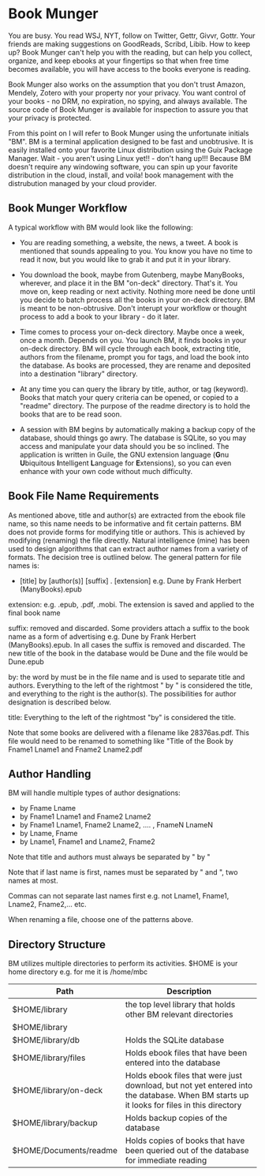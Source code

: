 # Book Munger

You are busy. You read WSJ, NYT, follow on Twitter, Gettr, Givvr, Gottr. Your friends are making suggestions on GoodReads, Scribd, Libib. How to keep up? Book Munger can't help you with the reading, but can help you collect, organize, and keep ebooks at your fingertips so that when free time becomes available, you will have access to the books everyone is reading.

Book Munger also works on the assumption that you don't trust Amazon, Mendely, Zotero with your property nor your privacy.  You want control of your books - no DRM, no expiration, no spying, and always available.  The source code of Book Munger is available for inspection to assure you that your privacy is protected.

From this point on I will refer to Book Munger using the unfortunate initials "BM". BM is a terminal application designed to be fast and unobtrusive. It is easily installed onto your favorite Linux distribution using the Guix Package Manager. Wait - you aren't using Linux yet!! - don't hang up!!!  Because BM doesn't require any windowing software, you can spin up your favorite distribution in the cloud, install, and voila! book management with the distrubution managed by your cloud provider. 

## Book Munger Workflow

A typical workflow with BM would look like the following:

 * You are reading something, a website, the news, a tweet.  A book is mentioned that sounds appealing to you. You know you have no time to read it now, but you would like to grab it and put it in your library.
 
 * You download the book, maybe from Gutenberg, maybe ManyBooks, wherever, and place it in the BM "on-deck" directory. That's it. You move on, keep reading or next activity.  Nothing more need be done until you decide to batch process all the books in your on-deck directory.  BM is meant to be non-obtrusive. Don't interupt your workflow or thought process to add a book to your library - do it later.
 
 * Time comes to process your on-deck directory. Maybe once a week, once a month.  Depends on you. You launch BM, it finds books in your on-deck directory. BM will cycle through each book, extracting title, authors from the filename, prompt you for tags, and load the book into the database. As books are processed, they are rename and deposited into a destination "library" directory.
 
 * At any time you can query the library by title, author, or tag (keyword). Books that match your query criteria can be opened, or copied to a "readme" directory. The purpose of the readme directory is to hold the books that are to be read soon.
 
 * A session with BM begins by automatically making a backup copy of the database, should things go awry. The database is SQLite, so you may access and manipulate your data should you be so inclined. The application is written in Guile, the GNU extension language (<b>G</b>nu <b>U</b>biquitous <b>I</b>ntelligent <b>L</b>anguage for <b>E</b>xtensions), so you can even enhance with your own code without much difficulty.
 
 ## Book File Name Requirements
 
 As mentioned above, title and author(s) are extracted from the ebook file name, so this name needs to be informative and fit certain patterns.  BM does not provide forms for modifying title or authors.  This is achieved by modifying (renaming) the file directly. Natural intelligence (mine) has been used to design algorithms that can extract author names from a variety of formats.  The decision tree is outlined below. The general pattern for file names is:
 
 * [title] by [author(s)] [suffix] . [extension]  e.g. Dune by Frank Herbert (ManyBooks).epub
 
 extension: e.g. .epub, .pdf, .mobi.  The extension is saved and applied to the final book name
 
 suffix: removed and discarded. Some providers attach a suffix to the book name as a form of advertising e.g. Dune by Frank Herbert (ManyBooks).epub.  In all cases the suffix is removed and discarded. The new title of the book in the database would be Dune and the file would be Dune.epub
 
 by: the word by must be in the file name and is used to separate title and authors. Everything to the left of the rightmost " by " is considered the title, and everything to the right is the author(s). The possibilities for author designation is described below.
 
 title: Everything to the left of the rightmost "by" is considered the title.
 
 Note that some books are delivered with a filename like 28376as.pdf.  This file would need to be renamed to something like "Title of the Book by Fname1 Lname1 and Fname2 Lname2.pdf
 
 ## Author Handling
 
 BM will handle multiple types of author designations:
 
 * by Fname Lname
 * by Fname1 Lname1 and Fname2 Lname2
 * by Fname1 Lname1, Fname2 Lname2, .... , FnameN LnameN
 * by Lname, Fname
 * by Lname1, Fname1 and Lname2, Fname2
 
 Note that title and authors must always be separated by " by "
 
 Note that if last name is first, names must be separated by " and ", two names at most.  
 
 Commas can not separate last names first e.g. not Lname1, Fname1, Lname2, Fname2,... etc.
 
 When renaming a file, choose one of the patterns above.
 
 
 ## Directory Structure
 
 BM utilizes multiple directories to perform its activities. $HOME is your home directory e.g. for me it is /home/mbc
 
 |Path|Description|
 |-----|-----|
|$HOME/library|the top level library that holds other BM relevant directories|
|$HOME/library||
|$HOME/library/db|Holds the SQLite database|
|$HOME/library/files|Holds ebook files that have been entered into the database|
|$HOME/library/on-deck|Holds ebook files that were just download, but not yet entered into the database.  When BM starts up it looks for files in this directory|
|$HOME/library/backup|Holds backup copies of the database|
|$HOME/Documents/readme|Holds copies of books that have been queried out of the database for immediate reading|



 
 
 
 
 
 
 
